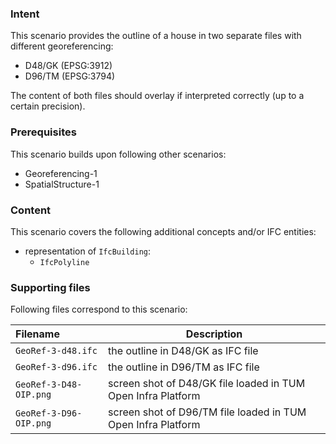 
### Intent

This scenario provides the outline of a house in two separate files with different georeferencing:

- D48/GK (EPSG:3912)
- D96/TM (EPSG:3794)

The content of both files should overlay if interpreted correctly (up to a certain precision).

### Prerequisites

This scenario builds upon following other scenarios:

- Georeferencing-1
- SpatialStructure-1

### Content

This scenario covers the following additional concepts and/or IFC entities:

- representation of `IfcBuilding`:
    - `IfcPolyline`

### Supporting files

Following files correspond to this scenario:

| Filename                          | Description                               |
|:----------------------------------|-------------------------------------------|
| `GeoRef-3-d48.ifc`                | the outline in D48/GK as IFC file         |
| `GeoRef-3-d96.ifc`                | the outline in D96/TM as IFC file         |
| `GeoRef-3-D48-OIP.png`            | screen shot of D48/GK file loaded in TUM Open Infra Platform |
| `GeoRef-3-D96-OIP.png`            | screen shot of D96/TM file loaded in TUM Open Infra Platform |
